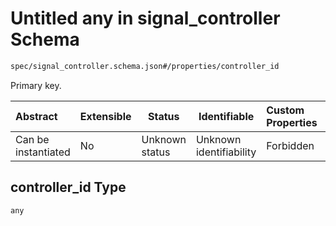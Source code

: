 # Untitled any in signal_controller Schema

```txt
spec/signal_controller.schema.json#/properties/controller_id
```

Primary key.


| Abstract            | Extensible | Status         | Identifiable            | Custom Properties | Additional Properties | Access Restrictions | Defined In                                                                                        |
| :------------------ | ---------- | -------------- | ----------------------- | :---------------- | --------------------- | ------------------- | ------------------------------------------------------------------------------------------------- |
| Can be instantiated | No         | Unknown status | Unknown identifiability | Forbidden         | Allowed               | none                | [signal_controller.schema.json\*](../../out/signal_controller.schema.json "open original schema") |

## controller_id Type

`any`
